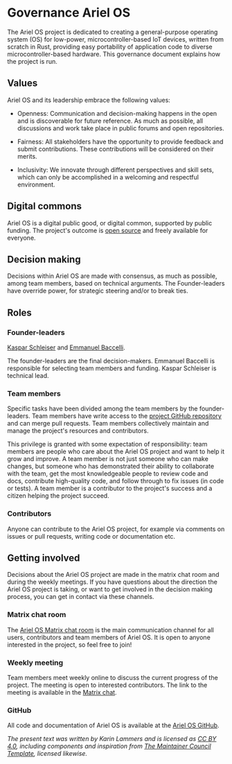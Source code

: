 # Governance Ariel OS


The Ariel OS project is dedicated to creating a general-purpose operating system (OS) for low-power, microcontroller-based IoT devices, written from scratch in Rust, providing easy portability of application code to diverse microcontroller-based hardware. This governance document explains how the project is run.


## Values

Ariel OS and its leadership embrace the following values:

* Openness: Communication and decision-making happens in the open and is discoverable for future reference. As much as possible, all discussions and work take place in public forums and open repositories.

* Fairness: All stakeholders have the opportunity to provide feedback and submit contributions. These contributions will be considered on their merits.

* Inclusivity: We innovate through different perspectives and skill sets, which can only be accomplished in a welcoming and respectful environment.


## Digital commons

Ariel OS is a digital public good, or digital common, supported by public funding. The project's outcome is [open source](https://github.com/ariel-os/ariel-os/blob/main/LICENSE) and freely available for everyone.


## Decision making

Decisions within Ariel OS are made with consensus, as much as possible, among team members, based on technical arguments. The Founder-leaders have override power, for strategic steering and/or to break ties.


## Roles

### Founder-leaders

[Kaspar Schleiser](https://github.com/kaspar030) and [Emmanuel Baccelli](https://github.com/emmanuelsearch).

The founder-leaders are the final decision-makers. Emmanuel Baccelli is responsible for selecting team members and funding. Kaspar Schleiser is technical lead.


### Team members

Specific tasks have been divided among the team members by the founder-leaders. Team members have write access to the [project GitHub repository](https://github.com/ariel-os/ariel-os) and can merge pull requests. Team members collectively maintain and manage the project's resources and contributors.

This privilege is granted with some expectation of responsibility: team members are people who care about the Ariel OS project and want to help it grow and improve. A team member is not just someone who can make changes, but someone who has demonstrated their ability to collaborate with the team, get the most knowledgeable people to review code and docs, contribute high-quality code, and follow through to fix issues (in code or tests). A team member is a contributor to the project's success and a citizen helping the project succeed.


### Contributors

Anyone can contribute to the Ariel OS project, for example via comments on issues or pull requests, writing code or documentation etc. 


## Getting involved

Decisions about the Ariel OS project are made in the matrix chat room and during the weekly meetings. If you have questions about the direction the Ariel OS project is taking, or want to get involved in the decision making process, you can get in contact via these channels.


### Matrix chat room

The [Ariel OS Matrix chat room](https://matrix.to/#/#ariel-os:matrix.org) is the main communication channel for all users, contributors and team members of Ariel OS. It is open to anyone interested in the project, so feel free to join! 


### Weekly meeting

Team members meet weekly online to discuss the current progress of the project. The meeting is open to interested contributors. The link to the meeting is available in the [Matrix chat](https://matrix.to/#/#ariel-os:matrix.org).


### GitHub

All code and documentation of Ariel OS is available at the [Ariel OS GitHub](https://github.com/ariel-os/ariel-os).


*The present text was written by Karin Lammers and is licensed as [CC BY 4.0](https://creativecommons.org/licenses/by/4.0/), including components and inspiration from  [The Maintainer Council Template](https://contribute.cncf.io/maintainers/templates/governance-maintainer/), licensed likewise.*

